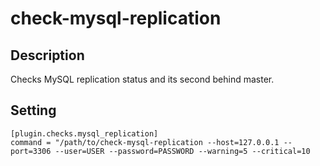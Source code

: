 # check-mysql-replication
## Description

Checks MySQL replication status and its second behind master.

## Setting

```
[plugin.checks.mysql_replication]
command = "/path/to/check-mysql-replication --host=127.0.0.1 --port=3306 --user=USER --password=PASSWORD --warning=5 --critical=10
```
